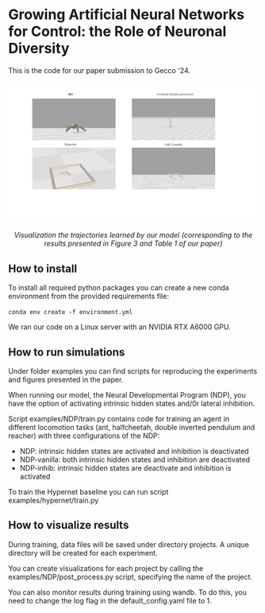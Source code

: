 # Growing Artificial Neural Networks for Control: the Role of Neuronal Diversity

This is the code for our paper submission to Gecco '24.


<div style="text-align:center;">

![trajectories](visuals/gecco2024.gif)

*Visualization the trajectories learned by our model (corresponding to the results presented in Figure 3 and Table 1 of our paper)*
</div>

## How to install

To install all required python packages you can create a new conda environment from the provided requirements file:

`conda env create -f environment.yml`

We ran our code on a Linux server with an NVIDIA RTX A6000 GPU.


## How to run simulations

Under folder examples you can find scripts for reproducing the experiments and figures presented in the paper.

When running our model, the Neural Developmental Program (NDP), you have the option of activating intrinsic hidden states and/0r lateral inhibition.

Script examples/NDP/train.py contains code for training an agent in different locomotion tasks (ant, halfcheetah, double inverted pendulum and reacher) with three configurations of the NDP: 

- NDP: intrinsic hidden states are activated and inhibition is deactivated
- NDP-vanilla: both intrinsic hidden states and inhibition are deactivated
- NDP-inhib: intrinsic hidden states are deactivate and inhibition is activated


To train the Hypernet baseline you can run script examples/hypernet/train.py

## How to visualize results

During training, data files will be saved under directory projects. A unique directory will be created for each experiment.

You can create visualizations for each project by calling the examples/NDP/post_process.py script, specifying the name of the project.

You can also monitor results during training using wandb. To do this, you need to change the log flag in the default_config.yaml file to 1.



